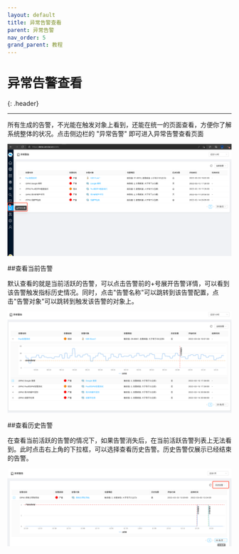```yaml
---
layout: default
title: 异常告警查看
parent: 异常告警
nav_order: 5
grand_parent: 教程
---
```


# 异常告警查看
{: .header}

---

所有生成的告警，不光能在触发对象上看到，还能在统一的页面查看，方便你了解系统整体的状况。点击侧边栏的 "异常告警" 即可进入异常告警查看页面

![](/assets/images/tutorial/alert/alert-view.png)

##查看当前告警

默认查看的就是当前活跃的告警，可以点击告警前的+号展开告警详情，可以看到该告警触发指标历史情况。同时，点击"告警名称"可以跳转到该告警配置，点击"告警对象"可以跳转到触发该告警的对象上。

![](/assets/images/tutorial/alert/alert-view-detail.png)

##查看历史告警

在查看当前活跃的告警的情况下，如果告警消失后，在当前活跃告警列表上无法看到。此时点击右上角的下拉框，可以选择查看历史告警。历史告警仅展示已经结束的告警。

![](/assets/images/tutorial/alert/alert-view-history.png)
